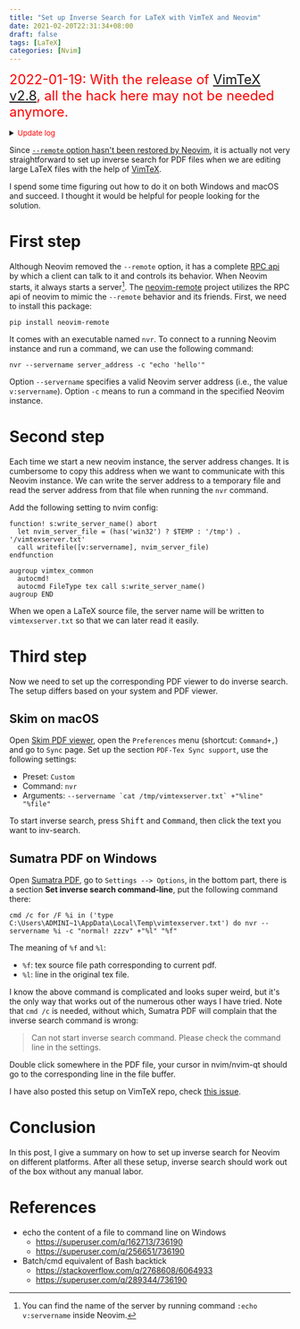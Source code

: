 ```yaml
---
title: "Set up Inverse Search for LaTeX with VimTeX and Neovim"
date: 2021-02-20T22:31:34+08:00
draft: false
tags: [LaTeX]
categories: [Nvim]
---
```


<font size="5" color="red">2022-01-19: With the release of [VimTeX v2.8](https://github.com/lervag/vimtex/releases/tag/v2.8), all the hack here may not be needed anymore.</font>

<details>
<summary><font size="2" color="red">Update log</font></summary>

+ <font color="blue">2021-10-22: Update the script to write server name.</font>
+ <font color="blue">2021-10-10: Fix typo and minor tweak.</font>
</details>

Since [`--remote` option hasn't been restored by Neovim](https://github.com/neovim/neovim/issues/1750), it is actually not very
straightforward to set up inverse search for PDF files when we are editing
large LaTeX files with the help of [VimTeX](https://github.com/lervag/vimtex).

I spend some time figuring out how to do it on both Windows and macOS and
succeed. I thought it would be helpful for people looking for the solution.

<!--more-->

# First step

Although Neovim removed the `--remote` option, it has a complete [RPC api](https://neovim.io/doc/user/api.html) by
which a client can talk to it and controls its behavior. When Neovim starts, it
always starts a server[^1]. The [neovim-remote](https://github.com/mhinz/neovim-remote) project utilizes the RPC api of neovim to
mimic the `--remote` behavior and its friends. First, we need to install this package:

```
pip install neovim-remote
```

It comes with an executable named `nvr`. To connect to a running Neovim
instance and run a command, we can use the following command:

```
nvr --servername server_address -c "echo 'hello'"
```

Option `--servername` specifies a valid Neovim server address (i.e., the value
`v:servername`). Option `-c` means to run a command in the specified Neovim
instance.

# Second step

Each time we start a new neovim instance, the server address changes. It is
cumbersome to copy this address when we want to communicate with this Neovim
instance. We can write the server address to a temporary file and read the
server address from that file when running the `nvr` command.

Add the following setting to nvim config:

```vim
function! s:write_server_name() abort
  let nvim_server_file = (has('win32') ? $TEMP : '/tmp') . '/vimtexserver.txt'
  call writefile([v:servername], nvim_server_file)
endfunction

augroup vimtex_common
  autocmd!
  autocmd FileType tex call s:write_server_name()
augroup END
```

When we open a LaTeX source file, the server name will be written to
`vimtexserver.txt` so that we can later read it easily.

# Third step

Now we need to set up the corresponding PDF viewer to do inverse search. The
setup differs based on your system and PDF viewer.

## Skim on macOS

Open [Skim PDF viewer](https://skim-app.sourceforge.io/), open the
`Preferences` menu (shortcut: `Command+,`) and go to `Sync` page. Set up the
section `PDF-Tex Sync support`, use the following settings:

+ Preset: `Custom`
+ Command: `nvr`
+ Arguments: `` --servername `cat /tmp/vimtexserver.txt` +"%line" "%file" ``

To start inverse search, press <kbd>Shift</kbd> and <kbd>Command</kbd>, then
click the text you want to inv-search.

## Sumatra PDF on Windows

Open [Sumatra PDF](https://www.sumatrapdfreader.org/free-pdf-reader), go to `Settings --> Options`, in the bottom part, there is a
section **Set inverse search command-line**, put the following command there:

```batch
cmd /c for /F %i in ('type C:\Users\ADMINI~1\AppData\Local\Temp\vimtexserver.txt') do nvr --servername %i -c "normal! zzzv" +"%l" "%f"
```

The meaning of `%f` and `%l`:

+ `%f`: tex source file path corresponding to current pdf.
+ `%l`: line in the original tex file.

I know the above command is complicated and looks super weird, but it's the
only way that works out of the numerous other ways I have tried. Note that `cmd
/c` is needed, without which, Sumatra PDF will complain that the inverse search
command is wrong:

> Can not start inverse search command. Please check the command line in the settings.

Double click somewhere in the PDF file, your cursor in nvim/nvim-qt should go
to the corresponding line in the file buffer.

I have also posted this setup on VimTeX repo, check [this issue](https://github.com/lervag/vimtex/issues/1964).

# Conclusion

In this post, I give a summary on how to set up inverse search for Neovim on
different platforms. After all these setup, inverse search should work out of
the box without any manual labor.

# References

+ echo the content of a file to command line on Windows
    + https://superuser.com/q/162713/736190
    + https://superuser.com/q/256651/736190
+ Batch/cmd equivalent of Bash backtick
    + https://stackoverflow.com/q/2768608/6064933
    + https://superuser.com/q/289344/736190

[^1]: You can find the name of the server by running command `:echo v:servername` inside Neovim.
